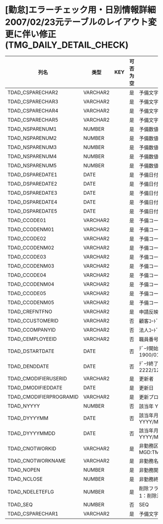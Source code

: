# [勤怠]エラーチェック用・日別情報詳細           2007/02/23元テーブルのレイアウト変更に伴い修正  (TMG_DAILY_DETAIL_CHECK)
| 列名   | 类型   | KEY  | 可否为空 | 注释   |
| ---- | ---- | ---- | ---- | ---- |
|TDAD_CSPARECHAR2|VARCHAR2||是|予備文字列2|
|TDAD_CSPARECHAR3|VARCHAR2||是|予備文字列3|
|TDAD_CSPARECHAR4|VARCHAR2||是|予備文字列4|
|TDAD_CSPARECHAR5|VARCHAR2||是|予備文字列5|
|TDAD_NSPARENUM1|NUMBER||是|予備数値1|
|TDAD_NSPARENUM2|NUMBER||是|予備数値2|
|TDAD_NSPARENUM3|NUMBER||是|予備数値3|
|TDAD_NSPARENUM4|NUMBER||是|予備数値4|
|TDAD_NSPARENUM5|NUMBER||是|予備数値5|
|TDAD_DSPAREDATE1|DATE||是|予備日付1|
|TDAD_DSPAREDATE2|DATE||是|予備日付2|
|TDAD_DSPAREDATE3|DATE||是|予備日付3|
|TDAD_DSPAREDATE4|DATE||是|予備日付4|
|TDAD_DSPAREDATE5|DATE||是|予備日付5|
|TDAD_CCODE01|VARCHAR2||是|予備コード1|
|TDAD_CCODENM01|VARCHAR2||是|予備コード1コード|
|TDAD_CCODE02|VARCHAR2||是|予備コード2|
|TDAD_CCODENM02|VARCHAR2||是|予備コード2コード|
|TDAD_CCODE03|VARCHAR2||是|予備コード3|
|TDAD_CCODENM03|VARCHAR2||是|予備コード3コード|
|TDAD_CCODE04|VARCHAR2||是|予備コード4|
|TDAD_CCODENM04|VARCHAR2||是|予備コード4コード|
|TDAD_CCODE05|VARCHAR2||是|予備コード5|
|TDAD_CCODENM05|VARCHAR2||是|予備コード5コード|
|TDAD_CREFNTFNO|VARCHAR2||是|申請反映元申請番号|
|TDAD_CCUSTOMERID|VARCHAR2||否|顧客ｺｰﾄﾞ                        固定：01                                                       |
|TDAD_CCOMPANYID|VARCHAR2||否|法人ｺｰﾄﾞ                                                                                    |
|TDAD_CEMPLOYEEID|VARCHAR2||否|職員番号                                                                                      |
|TDAD_DSTARTDATE|DATE||否|ﾃﾞｰﾀ開始日                       固定：1900/01/01                                               |
|TDAD_DENDDATE|DATE||否|ﾃﾞｰﾀ終了日                       固定：2222/12/31                                               |
|TDAD_CMODIFIERUSERID|VARCHAR2||是|更新者                                                                                       |
|TDAD_DMODIFIEDDATE|DATE||是|更新日                                                                                       |
|TDAD_CMODIFIERPROGRAMID|VARCHAR2||是|更新プログラムID                                                                                 |
|TDAD_NYYYY|NUMBER||否|該当年                           YYYY                                                        |
|TDAD_DYYYYMM|DATE||否|該当年月                          YYYY/MM/01                                                  |
|TDAD_DYYYYMMDD|DATE||否|該当年月日                         YYYY/MM/DD                                                  |
|TDAD_CNOTWORKID|VARCHAR2||是|非勤務区分                                                       MGD:TMG_NOTWORK               |
|TDAD_CNOTWORKNAME|VARCHAR2||是|非勤務名称                                                                                     |
|TDAD_NOPEN|NUMBER||是|非勤務開始時刻                                                                                   |
|TDAD_NCLOSE|NUMBER||是|非勤務終了時刻                                                                                   |
|TDAD_NDELETEFLG|NUMBER||是|削除フラグ                         0：有効、1：削除済                                                  |
|TDAD_SEQ|NUMBER||否|SEQ|
|TDAD_CSPARECHAR1|VARCHAR2||是|予備文字列1|
